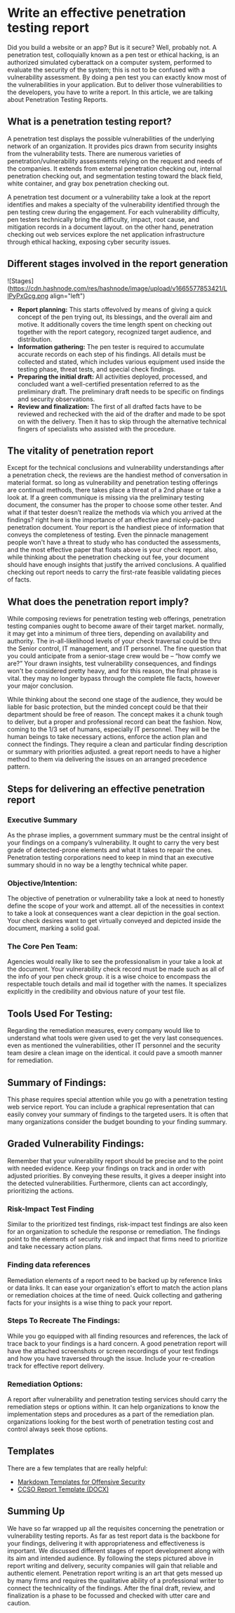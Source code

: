 # Write an effective penetration testing report

Did you build a website or an app? But is it secure? Well, probably not. A penetration test, colloquially known as a pen test or ethical hacking, is an authorized simulated cyberattack on a computer system, performed to evaluate the security of the system; this is not to be confused with a vulnerability assessment. By doing a pen test you can exactly know most of the vulnerabilities in your application. But to deliver those vulnerabilities to the developers, you have to write a report. In this article, we are talking about Penetration Testing Reports.

## What is a penetration testing report?
A penetration test displays the possible vulnerabilities of the underlying network of an organization. It provides pics drawn from security insights from the vulnerability tests. There are numerous varieties of penetration/vulnerability assessments relying on the request and needs of the companies. It extends from external penetration checking out, internal penetration checking out, and segmentation testing toward the black field, white container, and gray box penetration checking out.

A penetration test document or a vulnerability take a look at the report identifies and makes a specialty of the vulnerability identified through the pen testing crew during the engagement. For each vulnerability difficulty, pen testers technically bring the difficulty, impact, root cause, and mitigation records in a document layout. on the other hand, penetration checking out web services explore the net application infrastructure through ethical hacking, exposing cyber security issues.

## Different stages involved in the report generation

![Stages](https://cdn.hashnode.com/res/hashnode/image/upload/v1665577853421/LlPyPxGcg.png align="left")
- **Report planning:** This starts offevolved by means of giving a quick concept of the pen trying out, its blessings, and the overall aim and motive. It additionally covers the time length spent on checking out together with the report category, recognized target audience, and distribution.
- **Information gathering:** The pen tester is required to accumulate accurate records on each step of his findings. All details must be collected and stated, which includes various equipment used inside the testing phase, threat tests, and special check findings.
- **Preparing the initial draft:** All activities deployed, processed, and concluded want a well-certified presentation referred to as the preliminary draft. The preliminary draft needs to be specific on findings and security observations.
- **Review and finalization:** The first of all drafted facts have to be reviewed and rechecked with the aid of the drafter and made to be spot on with the delivery. Then it has to skip through the alternative technical fingers of specialists who assisted with the procedure.

## The vitality of penetration report
Except for the technical conclusions and vulnerability understandings after a penetration check, the reviews are the handiest method of conversation in material format. so long as vulnerability and penetration testing offerings are continual methods, there takes place a threat of a 2nd phase or take a look at. If a green communique is missing via the preliminary testing document, the consumer has the proper to choose some other tester. And what if that tester doesn’t realize the methods via which you arrived at the findings? right here is the importance of an effective and nicely-packed penetration document. Your report is the handiest piece of information that conveys the completeness of testing. Even the pinnacle management people won't have a threat to study who has conducted the assessments, and the most effective paper that floats above is your check report. also, while thinking about the penetration checking out fee, your document should have enough insights that justify the arrived conclusions. A qualified checking out report needs to carry the first-rate feasible validating pieces of facts.

## What does the penetration report imply?
While composing reviews for penetration testing web offerings, penetration testing companies ought to become aware of their target market. normally, it may get into a minimum of three tiers, depending on availability and authority. The in-all-likelihood levels of your check traversal could be thru the Senior control, IT management, and IT personnel. The fine question that you could anticipate from a senior-stage crew would be – “how comfy we are?” Your drawn insights, test vulnerability consequences, and findings won't be considered pretty heavy, and for this reason, the final phrase is vital. they may no longer bypass through the complete file facts, however your major conclusion.

While thinking about the second one stage of the audience, they would be liable for basic protection, but the minded concept could be that their department should be free of reason. The concept makes it a chunk tough to deliver, but a proper and professional record can beat the fashion. Now, coming to the 1/3 set of humans, especially IT personnel. They will be the human beings to take necessary actions, enforce the action plan and connect the findings. They require a clean and particular finding description or summary with priorities adjusted. a great report needs to have a higher method to them via delivering the issues on an arranged precedence pattern.

## Steps for delivering an effective penetration report

### Executive Summary
As the phrase implies, a government summary must be the central insight of your findings on a company’s vulnerability. It ought to carry the very best grade of detected-prone elements and what it takes to repair the ones. Penetration testing corporations need to keep in mind that an executive summary should in no way be a lengthy technical white paper.


### Objective/Intention:
The objective of penetration or vulnerability take a look at need to honestly define the scope of your work and attempt. all of the necessities in context to take a look at consequences want a clear depiction in the goal section. Your check desires want to get virtually conveyed and depicted inside the document, marking a solid goal.

### The Core Pen Team:
Agencies would really like to see the professionalism in your take a look at the document. Your vulnerability check record must be made such as all of the info of your pen check group. it is a wise choice to encompass the respectable touch details and mail id together with the names. It specializes explicitly in the credibility and obvious nature of your test file.

## Tools Used For Testing:

Regarding the remediation measures, every company would like to understand what tools were given used to get the very last consequences. even as mentioned the vulnerabilities, other IT personnel and the security team desire a clean image on the identical. it could pave a smooth manner for remediation.

## Summary of Findings:

This phase requires special attention while you go with a penetration testing web service report. You can include a graphical representation that can easily convey your summary of findings to the targeted users. It is often that many organizations consider the budget bounding to your finding summary.

## Graded Vulnerability Findings:

Remember that your vulnerability report should be precise and to the point with needed evidence. Keep your findings on track and in order with adjusted priorities. By conveying these results, it gives a deeper insight into the detected vulnerabilities. Furthermore, clients can act accordingly, prioritizing the actions.

### Risk-Impact Test Finding

Similar to the prioritized test findings, risk-impact test findings are also keen for an organization to schedule the response or remediation. The findings point to the elements of security risk and impact that firms need to prioritize and take necessary action plans.

### Finding data references

Remediation elements of a report need to be backed up by reference links or data links. It can ease your organization's effort to match the action plans or remediation choices at the time of need. Quick collecting and gathering facts for your insights is a wise thing to pack your report.

### Steps To Recreate The Findings:

While you go equipped with all finding resources and references, the lack of trace back to your findings is a hard concern. A good penetration report will have the attached screenshots or screen recordings of your test findings and how you have traversed through the issue. Include your re-creation track for effective report delivery.

### Remediation Options:
A report after vulnerability and penetration testing services should carry the remediation steps or options within. It can help organizations to know the implementation steps and procedures as a part of the remediation plan. organizations looking for the best worth of penetration testing cost and control always seek those options.

## Templates
There are a few templates that are really helpful:
- [Markdown Templates for Offensive Security](https://github.com/noraj/OSCP-Exam-Report-Template-Markdown)
- [CCSO Report Template (DOCX)](https://pentestreports.com/templates/downloads/ccso-report-template.docx)

## Summing Up
We have so far wrapped up all the requisites concerning the penetration or vulnerability testing reports. As far as test report data is the backbone for your findings, delivering it with appropriateness and effectiveness is important. We discussed different stages of report development along with its aim and intended audience. By following the steps pictured above in report writing and delivery, security companies will gain that reliable and authentic element. Penetration report writing is an art that gets messed up by many firms and requires the qualitative ability of a professional writer to connect the technicality of the findings. After the final draft, review, and finalization is a phase to be focussed and checked with utter care and caution.
